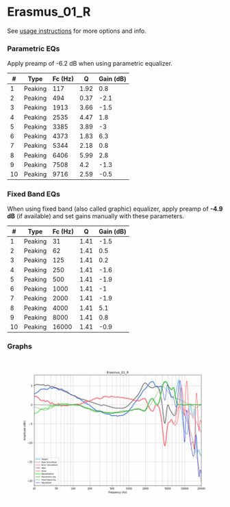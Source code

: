 # Erasmus_01_R
See [usage instructions](https://github.com/jaakkopasanen/AutoEq#usage) for more options and info.

### Parametric EQs
Apply preamp of -6.2 dB when using parametric equalizer.

|   # | Type    |   Fc (Hz) |    Q |   Gain (dB) |
|-----|---------|-----------|------|-------------|
|   1 | Peaking |       117 | 1.92 |         0.8 |
|   2 | Peaking |       494 | 0.37 |        -2.1 |
|   3 | Peaking |      1913 | 3.66 |        -1.5 |
|   4 | Peaking |      2535 | 4.47 |         1.8 |
|   5 | Peaking |      3385 | 3.89 |        -3   |
|   6 | Peaking |      4373 | 1.83 |         6.3 |
|   7 | Peaking |      5344 | 2.18 |         0.8 |
|   8 | Peaking |      6406 | 5.99 |         2.8 |
|   9 | Peaking |      7508 | 4.2  |        -1.3 |
|  10 | Peaking |      9716 | 2.59 |        -0.5 |

### Fixed Band EQs
When using fixed band (also called graphic) equalizer, apply preamp of **-4.9 dB** (if available) and set gains manually with these parameters.

|   # | Type    |   Fc (Hz) |    Q |   Gain (dB) |
|-----|---------|-----------|------|-------------|
|   1 | Peaking |        31 | 1.41 |        -1.5 |
|   2 | Peaking |        62 | 1.41 |         0.5 |
|   3 | Peaking |       125 | 1.41 |         0.2 |
|   4 | Peaking |       250 | 1.41 |        -1.6 |
|   5 | Peaking |       500 | 1.41 |        -1.9 |
|   6 | Peaking |      1000 | 1.41 |        -1   |
|   7 | Peaking |      2000 | 1.41 |        -1.9 |
|   8 | Peaking |      4000 | 1.41 |         5.1 |
|   9 | Peaking |      8000 | 1.41 |         0.8 |
|  10 | Peaking |     16000 | 1.41 |        -0.9 |

### Graphs
![](./Erasmus_01_R.png)
